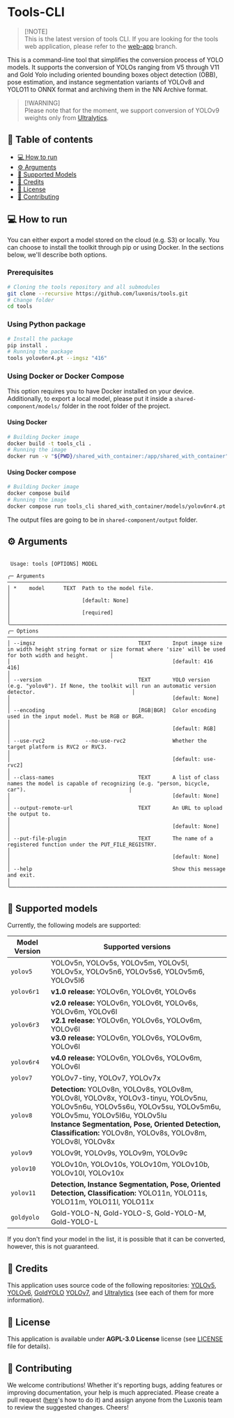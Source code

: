 # Tools-CLI

> \[!NOTE\]\
> This is the latest version of tools CLI. If you are looking for the tools web application, please refer to the [web-app](https://github.com/luxonis/tools/tree/web-app) branch.

This is a command-line tool that simplifies the conversion process of YOLO models. It supports the conversion of YOLOs ranging from V5 through V11 and Gold Yolo including oriented bounding boxes object detection (OBB), pose estimation, and instance segmentation variants of YOLOv8 and YOLO11 to ONNX format and archiving them in the NN Archive format.

> \[!WARNING\]\
> Please note that for the moment, we support conversion of YOLOv9 weights only from [Ultralytics](https://docs.ultralytics.com/models/yolov9/#performance-on-ms-coco-dataset).

## 📜 Table of contents

- [💻 How to run](#run)
- [⚙️ Arguments](#arguments)
- [🧰 Supported Models](#supported-models)
- [📝 Credits](#credits)
- [📄 License](#license)
- [🤝 Contributing](#contributing)

<a name="run"></a>

## 💻 How to run

You can either export a model stored on the cloud (e.g. S3) or locally. You can choose to install the toolkit through pip or using Docker. In the sections below, we'll describe both options.

### Prerequisites

```bash
# Cloning the tools repository and all submodules
git clone --recursive https://github.com/luxonis/tools.git
# Change folder
cd tools
```

### Using Python package

```bash
# Install the package 
pip install .
# Running the package 
tools yolov6nr4.pt --imgsz "416"
```

### Using Docker or Docker Compose

This option requires you to have Docker installed on your device. Additionally, to export a local model, please put it inside a `shared-component/models/` folder in the root folder of the project.

#### Using Docker

```bash
# Building Docker image
docker build -t tools_cli .
# Running the image
docker run -v "${PWD}/shared_with_container:/app/shared_with_container" tools_cli shared_with_container/models/yolov8n-seg.pt --imgsz "416"
```

#### Using Docker compose

```bash
# Building Docker image
docker compose build
# Running the image
docker compose run tools_cli shared_with_container/models/yolov6nr4.pt
```

The output files are going to be in `shared-component/output` folder.

<a name="arguments"></a>

## ⚙️ Arguments

```
                                                                                                                                                                               
 Usage: tools [OPTIONS] MODEL                                                                                                                                                  
                                                                                                                                                                               
╭─ Arguments ─────────────────────────────────────────────────────────────────────────────────────────────────────────────────────────────────────────────────────────────────╮
│ *    model      TEXT  Path to the model file.                                                                                                                               │
│                       [default: None]                                                                                                                                       │
│                       [required]                                                                                                                                            │
╰─────────────────────────────────────────────────────────────────────────────────────────────────────────────────────────────────────────────────────────────────────────────╯
╭─ Options ───────────────────────────────────────────────────────────────────────────────────────────────────────────────────────────────────────────────────────────────────╮
│ --imgsz                                 TEXT       Input image size in width height string format or size format where 'size' will be used for both width and height.       │
│                                                    [default: 416 416]                                                                                                       │
│ --version                               TEXT       YOLO version (e.g. "yolov8"). If None, the toolkit will run an automatic version detector.                               │
│                                                    [default: None]                                                                                                          │
│ --encoding                              [RGB|BGR]  Color encoding used in the input model. Must be RGB or BGR.                                                              │
│                                                    [default: RGB]                                                                                                           │
│ --use-rvc2             --no-use-rvc2               Whether the target platform is RVC2 or RVC3.                                                                             │
│                                                    [default: use-rvc2]                                                                                                      │
│ --class-names                           TEXT       A list of class names the model is capable of recognizing (e.g. "person, bicycle, car").                                 │
│                                                    [default: None]                                                                                                          │
│ --output-remote-url                     TEXT       An URL to upload the output to.                                                                                          │
│                                                    [default: None]                                                                                                          │
│ --put-file-plugin                       TEXT       The name of a registered function under the PUT_FILE_REGISTRY.                                                           │
│                                                    [default: None]                                                                                                          │
│ --help                                             Show this message and exit.                                                                                              │
╰─────────────────────────────────────────────────────────────────────────────────────────────────────────────────────────────────────────────────────────────────────────────╯

```

<a name="supported-models"></a>

## 🧰 Supported models

Currently, the following models are supported:

| Model Version | Supported versions                                                                                                                                                                                                                                                                  |
| ------------- | ----------------------------------------------------------------------------------------------------------------------------------------------------------------------------------------------------------------------------------------------------------------------------------- |
| `yolov5`      | YOLOv5n, YOLOv5s, YOLOv5m, YOLOv5l, YOLOv5x, YOLOv5n6, YOLOv5s6, YOLOv5m6, YOLOv5l6                                                                                                                                                                                                 |
| `yolov6r1`    | **v1.0 release:** YOLOv6n, YOLOv6t, YOLOv6s                                                                                                                                                                                                                                         |
| `yolov6r3`    | **v2.0 release:** YOLOv6n, YOLOv6t, YOLOv6s, YOLOv6m, YOLOv6l <br/> **v2.1 release:** YOLOv6n, YOLOv6s, YOLOv6m, YOLOv6l <br/> **v3.0 release:** YOLOv6n, YOLOv6s, YOLOv6m, YOLOv6l                                                                                                 |
| `yolov6r4`    | **v4.0 release:** YOLOv6n, YOLOv6s, YOLOv6m, YOLOv6l                                                                                                                                                                                                                                |
| `yolov7`      | YOLOv7-tiny, YOLOv7, YOLOv7x                                                                                                                                                                                                                                                        |
| `yolov8`      | **Detection:** YOLOv8n, YOLOv8s, YOLOv8m, YOLOv8l, YOLOv8x, YOLOv3-tinyu, YOLOv5nu, YOLOv5n6u, YOLOv5s6u, YOLOv5su, YOLOv5m6u, YOLOv5mu, YOLOv5l6u, YOLOv5lu <br/> **Instance Segmentation, Pose, Oriented Detection, Classification:** YOLOv8n, YOLOv8s, YOLOv8m, YOLOv8l, YOLOv8x |
| `yolov9`      | YOLOv9t, YOLOv9s, YOLOv9m, YOLOv9c                                                                                                                                                                                                                                                  |
| `yolov10`     | YOLOv10n, YOLOv10s, YOLOv10m, YOLOv10b, YOLOv10l, YOLOv10x                                                                                                                                                                                                                          |
| `yolov11`     | **Detection, Instance Segmentation, Pose, Oriented Detection, Classification:** YOLO11n, YOLO11s, YOLO11m, YOLO11l, YOLO11x                                                                                                                                                         |
| `goldyolo`    | Gold-YOLO-N, Gold-YOLO-S, Gold-YOLO-M, Gold-YOLO-L                                                                                                                                                                                                                                  |

If you don't find your model in the list, it is possible that it can be converted, however, this is not guaranteed.

<a name="credits"></a>

## 📝 Credits

This application uses source code of the following repositories: [YOLOv5](https://github.com/ultralytics/yolov5), [YOLOv6](https://github.com/meituan/YOLOv6), [GoldYOLO](https://github.com/huawei-noah/Efficient-Computing) [YOLOv7](https://github.com/WongKinYiu/yolov7), and [Ultralytics](https://github.com/ultralytics/ultralytics) (see each of them for more information).

<a name="license"></a>

## 📄 License

This application is available under **AGPL-3.0 License** license (see [LICENSE](https://github.com/luxonis/tools/blob/master/LICENSE) file for details).

<a name="contributing"></a>

## 🤝 Contributing

We welcome contributions! Whether it's reporting bugs, adding features or improving documentation, your help is much appreciated. Please create a pull request ([here](https://docs.github.com/en/pull-requests/collaborating-with-pull-requests/proposing-changes-to-your-work-with-pull-requests/creating-a-pull-request)'s how to do it) and assign anyone from the Luxonis team to review the suggested changes. Cheers!
